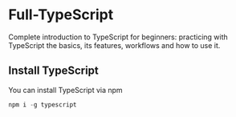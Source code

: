 # Full-TypeScript

Complete introduction to TypeScript for beginners: practicing with TypeScript the basics, its features, workflows and how to use it.

## Install TypeScript

You can install TypeScript via npm

```js
npm i -g typescript
```